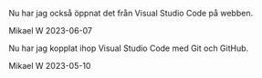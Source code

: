 Nu har jag också öppnat det från Visual Studio Code på webben.

Mikael W
2023-06-07

Nu har jag kopplat ihop Visual Studio Code med Git och GitHub.

Mikael W
2023-05-10